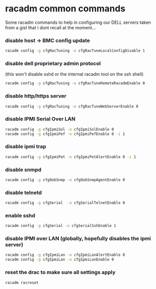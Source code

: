# racadm common commands
Some racadm commands to help in configuring our DELL servers taken from a gist that I dont recall at the moment...

### disable host -> BMC config update
```sh
racadm config -g cfgRacTuning -o cfgRacTuneLocalConfigDisable 1
```

### disable dell proprietary admin protocol
(this won't disable sshd or the internal racadm tool on the ssh shell)
```sh
racadm config -g cfgRacTuning -o cfgRacTuneRemoteRacadmEnable 0
```

### disable http/https server
```sh
racadm config -g cfgRacTuning -o cfgRacTuneWebServerEnable 0
```

### disable IPMI Serial Over LAN
```sh
racadm config -g cfgIpmiSol -o cfgIpmiSolEnable 0
racadm config -g cfgIpmiPef -o cfgIpmiPefEnable 0 -i 1
```

### disable ipmi trap
```sh
racadm config -g cfgIpmiPet -o cfgIpmiPetAlertEnable 0 -i 1
```

### disable snmpd
```sh
racadm config -g cfgOobSnmp -o cfgOobSnmpAgentEnable 0
```

### disable telnetd
```sh
racadm config -g cfgSerial  -o cfgSerialTelnetEnable 0
```

### enable sshd
```sh
racadm config -g cfgSerial -o cfgSerialSshEnable 1
```

### disable IPMI over LAN (globally, hopefully disables the ipmi server)
```sh
racadm config -g cfgIpmiLan -o cfgIpmiLanAlertEnable 0
racadm config -g cfgIpmiLan -o cfgIpmiLanEnable 0
```

### reset the drac to make sure all settings apply
```sh
racadm racreset
```
